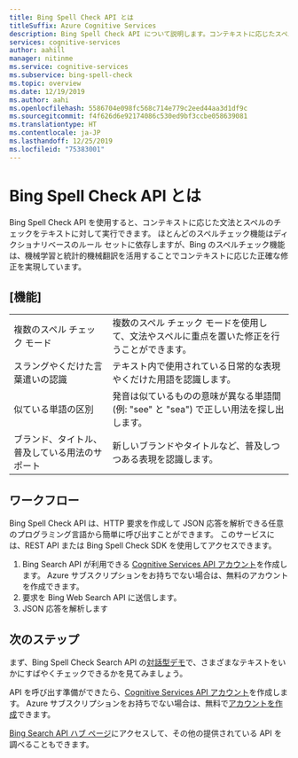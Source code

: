 ```yaml
---
title: Bing Spell Check API とは
titleSuffix: Azure Cognitive Services
description: Bing Spell Check API について説明します。コンテキストに応じたスペル チェックを行うために、この API では機械学習と統計的機械翻訳が使用されています。
services: cognitive-services
author: aahill
manager: nitinme
ms.service: cognitive-services
ms.subservice: bing-spell-check
ms.topic: overview
ms.date: 12/19/2019
ms.author: aahi
ms.openlocfilehash: 5586704e098fc568c714e779c2eed44aa3d1df9c
ms.sourcegitcommit: f4f626d6e92174086c530ed9bf3ccbe058639081
ms.translationtype: HT
ms.contentlocale: ja-JP
ms.lasthandoff: 12/25/2019
ms.locfileid: "75383001"
---
```

# <a name="what-is-the-bing-spell-check-api"></a>Bing Spell Check API とは

Bing Spell Check API を使用すると、コンテキストに応じた文法とスペルのチェックをテキストに対して実行できます。 ほとんどのスペルチェック機能はディクショナリベースのルール セットに依存しますが、Bing のスペルチェック機能は、機械学習と統計的機械翻訳を活用することでコンテキストに応じた正確な修正を実現しています。 

## <a name="features"></a>[機能]


|  |  |
|---------|---------|
|複数のスペル チェック モード     | 複数のスペル チェック モードを使用して、文法やスペルに重点を置いた修正を行うことができます。 |
|スラングやくだけた言葉遣いの認識     | テキスト内で使用されている日常的な表現やくだけた用語を認識します。         |
|似ている単語の区別     | 発音は似ているものの意味が異なる単語間 (例: "see" と "sea") で正しい用法を探し出します。        |
|ブランド、タイトル、普及している用法のサポート     | 新しいブランドやタイトルなど、普及しつつある表現を認識します。 |

## <a name="workflow"></a>ワークフロー

Bing Spell Check API は、HTTP 要求を作成して JSON 応答を解析できる任意のプログラミング言語から簡単に呼び出すことができます。 このサービスには、REST API または Bing Spell Check SDK を使用してアクセスできます。 

1. Bing Search API が利用できる [Cognitive Services API アカウント](../cognitive-services-apis-create-account.md)を作成します。 Azure サブスクリプションをお持ちでない場合は、無料のアカウントを作成できます。 
2. 要求を Bing Web Search API に送信します。
3. JSON 応答を解析します

## <a name="next-steps"></a>次のステップ

まず、Bing Spell Check Search API の[対話型デモ](https://azure.microsoft.com/services/cognitive-services/spell-check/)で、さまざまなテキストをいかにすばやくチェックできるかを見てみましょう。

API を呼び出す準備ができたら、[Cognitive Services API アカウント](../../cognitive-services/cognitive-services-apis-create-account.md)を作成します。 Azure サブスクリプションをお持ちでない場合は、無料で[アカウントを作成](https://azure.microsoft.com/try/cognitive-services/?api=bing-web-search-api)できます。

[Bing Search API ハブ ページ](../bing-web-search/search-the-web.md)にアクセスして、その他の提供されている API を調べることもできます。